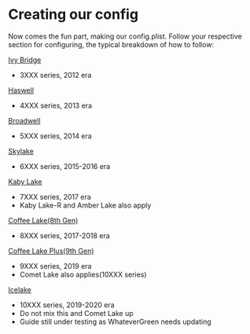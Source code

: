 # Creating our config

Now comes the fun part, making our config.plist. Follow your respective section for configuring, the typical breakdown of how to follow:

[Ivy Bridge](/OpenCore/config-laptop.plist/ivy-bridge.md)

* 3XXX series, 2012 era

[Haswell](/OpenCore/config-laptop.plist/haswell.md)

* 4XXX series, 2013 era

[Broadwell](/OpenCore/config-laptop.plist/broadwell.md)

* 5XXX series, 2014 era

[Skylake](/OpenCore/config-laptop.plist/skylake.md)

* 6XXX series, 2015-2016 era

[Kaby Lake](/OpenCore/config-laptop.plist/kaby-lake.md)

* 7XXX series, 2017 era
* Kaby Lake-R and Amber Lake also apply

[Coffee Lake(8th Gen)](/OpenCore/config-laptop.plist/coffee-lake.md)

* 8XXX series, 2017-2018 era

[Coffee Lake Plus(9th Gen)](/OpenCore/config-laptop.plist/coffee-lake-plus.md)

* 9XXX series, 2019 era
* Comet Lake also applies(10XXX series)

[Icelake](/OpenCore/config-laptop.plist/icelake.md)

* 10XXX series, 2019-2020 era
* Do not mix this and Comet Lake up
* Guide still under testing as WhateverGreen needs updating
